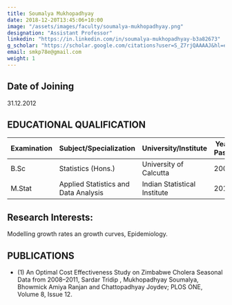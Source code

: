 ```yaml
---
title: Soumalya Mukhopadhyay
date: 2018-12-20T13:45:06+10:00
image: "/assets/images/faculty/soumalya-mukhopadhyay.png"
designation: "Assistant Professor"
linkedin: "https://in.linkedin.com/in/soumalya-mukhopadhyay-b3a82673"
g_scholar: "https://scholar.google.com/citations?user=S_Z7rjQAAAAJ&hl=en"
email: smkp78e@gmail.com
weight: 1
---
```


 


## Date of Joining
31.12.2012

## EDUCATIONAL QUALIFICATION

 | Examination | Subject/Specialization                 | University/Institute             | Year of Passing | Division       |
|------------|---------------------------------------|----------------------------------|-----------------|-----------------|
| B.Sc       | Statistics (Hons.)                    | University of Calcutta          | 2008            | 1st             |
| M.Stat     | Applied Statistics and Data Analysis | Indian Statistical Institute    | 2010            | 1st (Distinction) |


## Research Interests:
Modelling growth rates an growth curves, Epidemiology.

## PUBLICATIONS	
- (1) An Optimal Cost Effectiveness Study on Zimbabwe Cholera Seasonal Data from 2008–2011, Sardar Tridip , Mukhopadhyay Soumalya, Bhowmick Amiya Ranjan and Chattopadhyay Joydev; PLOS ONE, Volume 8, Issue 12.
